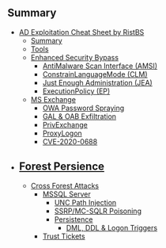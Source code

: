 ## Summary

- [AD Exploitation Cheat Sheet by RistBS](#active-directory-exploitation-cheat-sheet)
  - [Summary](#summary)
  - [Tools](#tools)
  - [Enhanced Security Bypass]()
    - [AntiMalware Scan Interface (AMSI)]()
    - [ConstrainLanguageMode (CLM)]()
    - [Just Enough Administration (JEA)]()
    - [ExecutionPolicy (EP)]()
  - [MS Exchange]()
    - [OWA Password Spraying]()
    - [GAL & OAB Exfiltration]()
    - [PrivExchange]()
    - [ProxyLogon]()
    - [CVE-2020-0688]()
- [Forest Persience]()
  - 
  - [Cross Forest Attacks](#cross-forest-attacks)
    - [MSSQL Server]()
      - [UNC Path Injection]()
      - [SSRP/MC-SQLR Poisoning]()
      - [Persistence]()
        - [DML, DDL & Logon Triggers]()
     - [Trust Tickets](#trust-tickets)
	 

